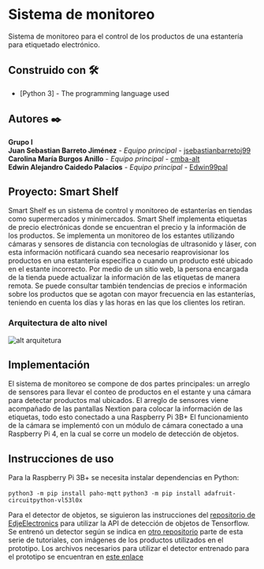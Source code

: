 # Sistema de monitoreo
Sistema de monitoreo para el control de los productos de una estantería para etiquetado electrónico.

## Construido con  🛠️
* [Python 3] - The programming language used

## Autores ✒️
**Grupo I**<br />
**Juan Sebastian Barreto Jiménez** - *Equipo principal* - [jsebastianbarretoj99](https://github.com/jsebastianbarretoj99)<br />
**Carolina María Burgos Anillo** - *Equipo principal* - [cmba-alt ](https://github.com/cmba-alt)<br />
**Edwin Alejandro Caidedo Palacios** - *Equipo principal* - [Edwin99pal](https://github.com/Edwin99pal)<br />

## Proyecto: Smart Shelf 
Smart Shelf es un sistema de control y monitoreo de estanterías en tiendas como supermercados y minimercados. Smart Shelf implementa etiquetas de precio electrónicas donde se encuentran el precio y la información de los productos. Se implementa un monitoreo de los estantes utilizando cámaras y sensores de distancia con tecnologías de ultrasonido y láser, con esta información notificará cuando sea necesario reaprovisionar los productos en una estantería específica o cuando un producto esté ubicado en el estante incorrecto. Por medio de un sitio web, la persona encargada de la tienda puede actualizar la información de las etiquetas de manera remota. Se puede consultar también tendencias de precios e información sobre los productos que se agotan con mayor frecuencia en las estanterías, teniendo en cuenta los días y las horas en las que los clientes los retiran.

### Arquitectura de alto nivel
![alt arquitetura](images/highlevel.gif)

## Implementación

El sistema de monitoreo se compone de dos partes principales: un arreglo de sensores para llevar el conteo de productos en el estante y una cámara para detectar productos mal ubicados. El arreglo de sensores viene acompañado de las pantallas Nextion para colocar la información de las etiquetas, todo esto conectado a una Raspberry Pi 3B+
El funcionamiento de la cámara se implementó con un módulo de cámara conectado a una Raspberry Pi 4, en la cual se corre un modelo de detección de objetos.

## Instrucciones de uso
Para la Raspberry Pi 3B+ se necesita instalar dependencias en Python:

`python3 -m pip install paho-mqtt`
`python3 -m pip install adafruit-circuitpython-vl53l0x`

Para el detector de objetos, se siguieron las instrucciones del [repositorio de EdjeElectronics](https://github.com/EdjeElectronics/TensorFlow-Object-Detection-on-the-Raspberry-Pi) para utilizar la API de detección de objetos de Tensorflow. Se entrenó un detector según se indica en [otro repositorio](https://github.com/EdjeElectronics/TensorFlow-Object-Detection-API-Tutorial-Train-Multiple-Objects-Windows-10) parte de esta serie de tutoriales, con imágenes de los productos utilizados en el prototipo. Los archivos necesarios para utilizar el detector entrenado para el prototipo se encuentran en [este enlace](https://www.dropbox.com/sh/scf9e9j9fpet1ys/AAAKz_HdsfjLn25Vv2Q1a90la?dl=0)



